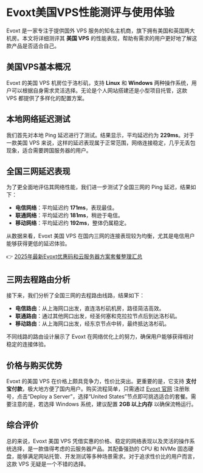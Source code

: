 # Evoxt美国VPS性能测评与使用体验

Evoxt 是一家专注于提供国外 VPS 服务的知名主机商，旗下拥有美国和英国两大机房。本文将详细测评其 **美国 VPS** 的性能表现，帮助有需求的用户更好地了解这款产品是否适合自己。

## 美国VPS基本概况

Evoxt 的美国 VPS 机房位于洛杉矶，支持 **Linux** 和 **Windows** 两种操作系统，用户可以根据自身需求灵活选择。无论是个人网站搭建还是小型项目托管，这款 VPS 都提供了多样化的配置方案。

## 本地网络延迟测试

我们首先对本地 Ping 延迟进行了测试。结果显示，平均延迟约为 **229ms**。对于一款美国 VPS 来说，这样的延迟表现属于正常范围，网络连接稳定，几乎无丢包现象，适合需要跨国服务器的用户。

## 全国三网延迟表现

为了更全面地评估其网络性能，我们进一步测试了全国三网的 Ping 延迟，结果如下：

- **电信网络**：平均延迟约 **171ms**，表现最佳。
- **联通网络**：平均延迟约 **181ms**，稍逊于电信。
- **移动网络**：平均延迟约 **192ms**，整体仍属稳定。

从数据来看，Evoxt 美国 VPS 在国内三网的连接表现较为均衡，尤其是电信用户能够获得更低的延迟体验。

👉 [2025年最新Evoxt优惠码和云服务器方案套餐整理汇总](https://bit.ly/evoxt)

## 三网去程路由分析

接下来，我们分析了全国三网的去程路由线路，结果如下：

- **电信路由**：从上海网口出发，直连洛杉矶机房，路径简洁高效。
- **联通路由**：通过其他网口出发，经圣何塞和克拉拉节点后到达洛杉矶。
- **移动路由**：从上海网口出发，经东京节点中转，最终抵达洛杉矶。

不同线路的路由设计展示了 Evoxt 在网络优化上的努力，确保用户能够获得相对稳定的连接体验。

## 价格与购买优势

Evoxt 的美国 VPS 在价格上颇具竞争力，性价比突出。更重要的是，它支持 **支付宝付款**，极大地方便了国内用户。购买流程简单，只需通过 [Evoxt 官网](https://bit.ly/evoxt) 注册账号，点击“Deploy a Server”，选择“United States”节点即可挑选适合的套餐。需要注意的是，若选择 Windows 系统，建议配置 **2GB 以上内存** 以确保流畅运行。

## 综合评价

总的来说，Evoxt 美国 VPS 凭借实惠的价格、稳定的网络表现以及灵活的操作系统选择，是一款值得考虑的云服务器产品。其配备强劲的 CPU 和 NVMe 固态硬盘，能够满足网站托管、开发测试等多种场景需求。对于追求性价比的用户而言，这款 VPS 无疑是一个不错的选择。